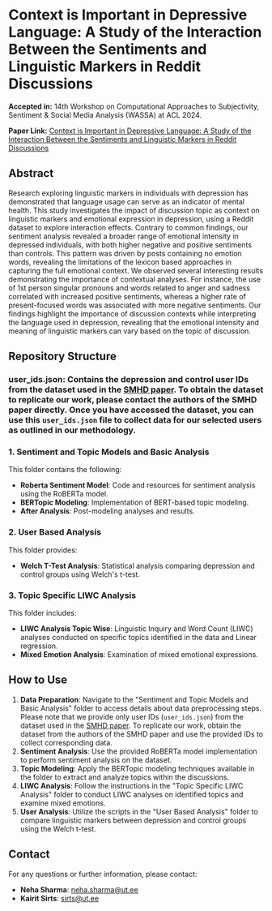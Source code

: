 # **Context is Important in Depressive Language: A Study of the Interaction Between the Sentiments and Linguistic Markers in Reddit Discussions**

**Accepted in:**
14th Workshop on Computational Approaches to Subjectivity, Sentiment & Social Media Analysis (WASSA) at ACL 2024.

**Paper Link:**
[Context is Important in Depressive Language: A Study of the Interaction Between the Sentiments and Linguistic Markers in Reddit Discussions](https://scholar.google.com/citations?view_op=view_citation&hl=en&user=zvQvpjIAAAAJ&citation_for_view=zvQvpjIAAAAJ:u-x6o8ySG0sC)

## **Abstract**
Research exploring linguistic markers in individuals with depression has demonstrated that language usage can serve as an indicator of mental health. This study investigates the impact of discussion topic as context on linguistic markers and emotional expression in depression, using a Reddit dataset to explore interaction effects. Contrary to common findings, our sentiment analysis revealed a broader range of emotional intensity in depressed individuals, with both higher negative and positive sentiments than controls. This pattern was driven by posts containing no emotion words, revealing the limitations of the lexicon based approaches in capturing the full emotional context. We observed several interesting results demonstrating the importance of contextual analyses. For instance, the use of 1st person singular pronouns and words related to anger and sadness correlated with increased positive sentiments, whereas a higher rate of present-focused words was associated with more negative sentiments. 
Our findings highlight the importance of discussion contexts while interpreting the language used in depression, revealing that the emotional intensity and meaning of linguistic markers can vary based on the topic of discussion. 

## **Repository Structure**
### **user_ids.json**: Contains the depression and control user IDs from the dataset used in the [SMHD paper](https://arxiv.org/abs/1806.05258). To obtain the dataset to replicate our work, please contact the authors of the SMHD paper directly. Once you have accessed the dataset, you can use this `user_ids.json` file to collect data for our selected users as outlined in our methodology.

### 1. **Sentiment and Topic Models and Basic Analysis**
This folder contains the following:

- **Roberta Sentiment Model**: Code and resources for sentiment analysis using the RoBERTa model.
- **BERTopic Modeling**: Implementation of BERT-based topic modeling.
- **After Analysis**: Post-modeling analyses and results.

### 2. **User Based Analysis**
This folder provides:

- **Welch T-Test Analysis**: Statistical analysis comparing depression and control groups using Welch's t-test.

### 3. **Topic Specific LIWC Analysis**
This folder includes:

- **LIWC Analysis Topic Wise**: Linguistic Inquiry and Word Count (LIWC) analyses conducted on specific topics identified in the data and Linear regression.
- **Mixed Emotion Analysis**: Examination of mixed emotional expressions.


## **How to Use**

1. **Data Preparation**: Navigate to the "Sentiment and Topic Models and Basic Analysis" folder to access details about data preprocessing steps. Please note that we provide only user IDs (`user_ids.json`) from the dataset used in the [SMHD paper](https://arxiv.org/abs/1806.05258). To replicate our work, obtain the dataset from the authors of the SMHD paper and use the provided IDs to collect corresponding data.
2. **Sentiment Analysis**: Use the provided RoBERTa model implementation to perform sentiment analysis on the dataset.
3. **Topic Modeling**: Apply the BERTopic modeling techniques available in the folder to extract and analyze topics within the discussions.
4. **LIWC Analysis**: Follow the instructions in the "Topic Specific LIWC Analysis" folder to conduct LIWC analyses on identified topics and examine mixed emotions.
5. **User Analysis**: Utilize the scripts in the "User Based Analysis" folder to compare linguistic markers between depression and control groups using the Welch t-test.

## **Contact**

For any questions or further information, please contact:

- **Neha Sharma**: [neha.sharma@ut.ee](mailto:neha.sharma@ut.ee)
- **Kairit Sirts**: [sirts@ut.ee](mailto:sirts@ut.ee)
